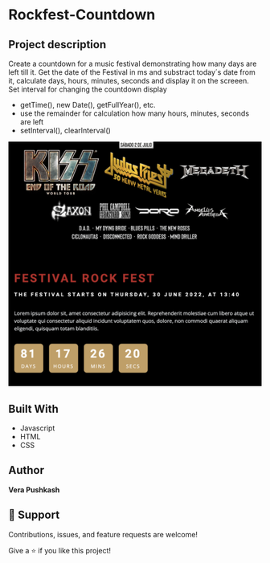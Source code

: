 # Rockfest-Countdown

## Project description
Create a countdown for a music festival demonstrating how many days are left till it. Get the date of the Festival in ms and substract today´s date from it, calculate days, hours, minutes, seconds and display it on the screeen. Set interval for changing the countdown display
- getTime(), new Date(), getFullYear(), etc.
- use the remainder for calculation how many hours, minutes, seconds are left
- setInterval(), clearInterval()



![Countdown](https://github.com/barcelo2/Rockfest-Countdown/blob/main/Rockfest%20Countdown/Screenshot%202022-04-09%20at%2020.13.40.png)




## Built With

- Javascript
- HTML 
- CSS

## Author

**Vera Pushkash**

## 🤝 Support

Contributions, issues, and feature requests are welcome!

Give a ⭐️ if you like this project!
